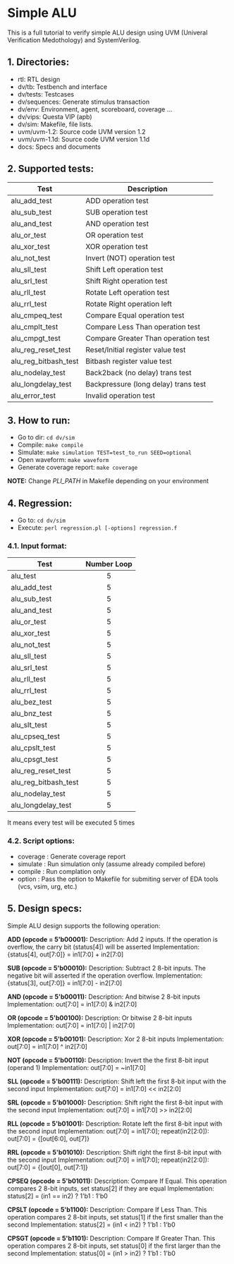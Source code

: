 # Simple ALU

This is a full tutorial to verify simple ALU design using UVM (Univeral Verification Medothology) and SystemVerilog. 


## 1. Directories:
- rtl: RTL design
- dv/tb: Testbench and interface
- dv/tests: Testcases
- dv/sequences: Generate stimulus transaction
- dv/env: Environment, agent, scoreboard, coverage ...
- dv/vips: Questa VIP (apb)
- dv/sim: Makefile, file lists.
- uvm/uvm-1.2: Source code UVM version 1.2
- uvm/uvm-1.1d: Source code UVM version 1.1d
- docs: Specs and documents



## 2. Supported tests:
| Test                  | Description                           |
| --------------------- | ------------------------------------- |
| alu_add_test          | ADD operation test                    |
| alu_sub_test          | SUB operation test                    |
| alu_and_test          | AND operation test                    |
| alu_or_test           | OR operation test                     |
| alu_xor_test          | XOR operation test                    |
| alu_not_test          | Invert (NOT) operation test           |
| alu_sll_test          | Shift Left operation test             |
| alu_srl_test          | Shift Right operation test            |
| alu_rll_test          | Rotate Left operation test            |
| alu_rrl_test          | Rotate Right operation left           |
| alu_cmpeq_test        | Compare Equal operation test          |
| alu_cmplt_test        | Compare Less Than operation test      |
| alu_cmpgt_test        | Compare Greater Than operation test   |
| alu_reg_reset_test    | Reset/Initial register value test     |
| alu_reg_bitbash_test  | Bitbash register value test           |
| alu_nodelay_test      | Back2back (no delay) trans test       |
| alu_longdelay_test    | Backpressure (long delay) trans test  |
| alu_error_test        | Invalid operation test                |



## 3. How to run:
- Go to dir: `cd dv/sim`
- Compile: `make compile`
- Simulate: `make simulation TEST=test_to_run SEED=optional`
- Open waveform: `make waveform`
- Generate coverage report: `make coverage`

**NOTE:** 
Change *PLI_PATH* in Makefile depending on your environment



## 4. Regression:
- Go to: `cd dv/sim`
- Execute: `perl regression.pl [-options] regression.f`

### 4.1. Input format:
| Test                  | Number Loop |
| --------------------- | :----------:|
| alu_test              |       5     |
| alu_add_test          |       5     |
| alu_sub_test          |       5     |
| alu_and_test          |       5     |
| alu_or_test           |       5     |
| alu_xor_test          |       5     |
| alu_not_test          |       5     |
| alu_sll_test          |       5     |
| alu_srl_test          |       5     |
| alu_rll_test          |       5     |
| alu_rrl_test          |       5     |
| alu_bez_test          |       5     |
| alu_bnz_test          |       5     |
| alu_slt_test          |       5     |
| alu_cpseq_test        |       5     |
| alu_cpslt_test        |       5     |
| alu_cpsgt_test        |       5     |
| alu_reg_reset_test    |       5     |
| alu_reg_bitbash_test  |       5     |
| alu_nodelay_test      |       5     |
| alu_longdelay_test    |       5     |

It means every test will be executed 5 times

### 4.2. Script options:
- coverage : Generate coverage report
- simulate : Run simulation only (assume already compiled before)
- compile  : Run complation only 
- option   : Pass the option to Makefile for submiting server of EDA tools (vcs, vsim, urg, etc.)



## 5. Design specs:
Simple ALU design supports the following operation:

**ADD (opcode = 5'b00001):**
Description: Add 2 inputs. If the operation is overflow, the carry bit (status[4]) will be asserted
Implementation: {status[4], out[7:0]} = in1[7:0] + in2[7:0]

**SUB (opcode = 5'b00010):**
Description: Subtract 2 8-bit inputs. The negative bit will asserted if the operation overflow.
Implementation: {status[3], out[7:0]} = in1[7:0] - in2[7:0]

**AND (opcode = 5'b00011):**
Description: And bitwise 2 8-bit inputs
Implementation: out[7:0] = in1[7:0] & in2[7:0]

**OR  (opcode = 5'b00100):**
Description: Or bitwise 2 8-bit inputs
Implementation: out[7:0] = in1[7:0] | in2[7:0]

**XOR (opcode = 5'b00101):**
Description: Xor 2 8-bit inputs
Implementation: out[7:0] = in1[7:0] ^ in2[7:0]

**NOT (opcode = 5'b00110):**
Description: Invert the the first 8-bit input (operand 1)
Implementation: out[7:0] = ~in1[7:0]

**SLL (opcode = 5'b00111):**
Description: Shift left the first 8-bit input with the second input
Implementation: out[7:0] = in1[7:0] << in2[2:0]

**SRL (opcode = 5'b01000):**
Description: Shift right the first 8-bit input with the second input
Implementation: out[7:0] = in1[7:0] >> in2[2:0]

**RLL (opcode = 5'b01001):**
Description: Rotate left the first 8-bit input with the second input
Implementation: out[7:0] = in1[7:0]; repeat(in2[2:0]): out[7:0] = {[out[6:0], out[7]}

**RRL (opcode = 5'b01010):**
Description: Shift right the first 8-bit input with the second input
Implementation: out[7:0] = in1[7:0]; repeat(in2[2:0]): out[7:0] = {[out[0], out[7:1]}

**CPSEQ (opcode = 5'b01011):**
Description: Compare If Equal. This operation compares 2 8-bit inputs, set status[2] if they are equal
Implementation: status[2] = (in1 == in2) ? 1'b1 : 1'b0

**CPSLT (opcode = 5'b1100):**
Description: Compare If Less Than. This operation compares 2 8-bit inputs, set status[1] if the first smaller than the second
Implementation: status[2] = (in1 < in2) ? 1'b1 : 1'b0

**CPSGT (opcode = 5'b1101):**
Description: Compare If Greater Than. This operation compares 2 8-bit inputs, set status[0] if the first larger than the second
Implementation: status[0] = (in1 > in2) ? 1'b1 : 1'b0
